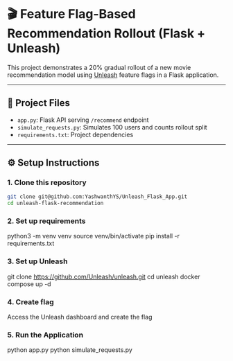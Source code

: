 # 🎬 Feature Flag-Based Recommendation Rollout (Flask + Unleash)

This project demonstrates a 20% gradual rollout of a new movie recommendation model using [Unleash](https://www.getunleash.io/) feature flags in a Flask application.

---

## 📁 Project Files

- `app.py`: Flask API serving `/recommend` endpoint
- `simulate_requests.py`: Simulates 100 users and counts rollout split
- `requirements.txt`: Project dependencies

---

## ⚙️ Setup Instructions

### 1. Clone this repository

```bash
git clone git@github.com:YashwanthYS/Unleash_Flask_App.git
cd unleash-flask-recommendation
```

### 2. Set up requirements

python3 -m venv venv
source venv/bin/activate
pip install -r requirements.txt

### 3. Set up Unleash

git clone https://github.com/Unleash/unleash.git
cd unleash
docker compose up -d


### 4. Create flag

Access the Unleash dashboard and create the flag

### 5. Run the Application

python app.py
python simulate_requests.py

